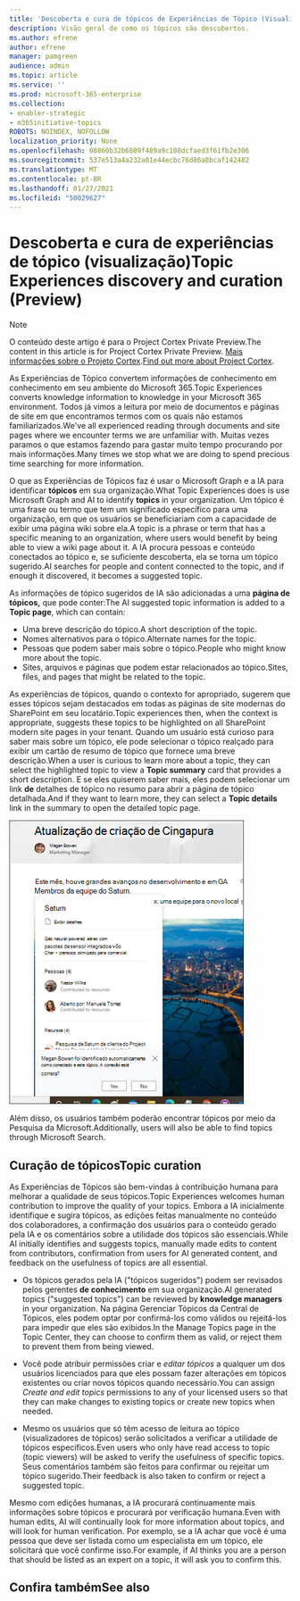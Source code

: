 ```yaml
---
title: 'Descoberta e cura de tópicos de Experiências de Tópico (Visualização) '
description: Visão geral de como os tópicos são descobertos.
ms.author: efrene
author: efrene
manager: pamgreen
audience: admin
ms.topic: article
ms.service: ''
ms.prod: microsoft-365-enterprise
ms.collection:
- enabler-strategic
- m365initiative-topics
ROBOTS: NOINDEX, NOFOLLOW
localization_priority: None
ms.openlocfilehash: 08860b32b6809f489a9c108dcfaed3f61fb2e306
ms.sourcegitcommit: 537e513a4a232a01e44ecbc76d86a8bcaf142482
ms.translationtype: MT
ms.contentlocale: pt-BR
ms.lasthandoff: 01/27/2021
ms.locfileid: "50029627"
---
```

# <a name="topic-experiences-discovery-and-curation-preview"></a><span data-ttu-id="d148f-103">Descoberta e cura de experiências de tópico (visualização)</span><span class="sxs-lookup"><span data-stu-id="d148f-103">Topic Experiences discovery and curation (Preview)</span></span>

> [!Note] 
> <span data-ttu-id="d148f-104">O conteúdo deste artigo é para o Project Cortex Private Preview.</span><span class="sxs-lookup"><span data-stu-id="d148f-104">The content in this article is for Project Cortex Private Preview.</span></span> <span data-ttu-id="d148f-105">[Mais informações sobre o Projeto Cortex](https://aka.ms/projectcortex).</span><span class="sxs-lookup"><span data-stu-id="d148f-105">[Find out more about Project Cortex](https://aka.ms/projectcortex).</span></span>

<span data-ttu-id="d148f-106">As Experiências de Tópico convertem informações de conhecimento em conhecimento em seu ambiente do Microsoft 365.</span><span class="sxs-lookup"><span data-stu-id="d148f-106">Topic Experiences converts knowledge information to knowledge in your Microsoft 365 environment.</span></span> <span data-ttu-id="d148f-107">Todos já vimos a leitura por meio de documentos e páginas de site em que encontramos termos com os quais não estamos familiarizados.</span><span class="sxs-lookup"><span data-stu-id="d148f-107">We've all experienced reading through documents and site pages where we encounter terms we are unfamiliar with.</span></span> <span data-ttu-id="d148f-108">Muitas vezes paramos o que estamos fazendo para gastar muito tempo procurando por mais informações.</span><span class="sxs-lookup"><span data-stu-id="d148f-108">Many times we stop what we are doing to spend precious time searching for more information.</span></span>

<span data-ttu-id="d148f-109">O que as Experiências de Tópicos faz é usar o Microsoft Graph e a IA para identificar **tópicos** em sua organização.</span><span class="sxs-lookup"><span data-stu-id="d148f-109">What Topic Experiences does is use Microsoft Graph and AI to identify **topics** in your organization.</span></span>  <span data-ttu-id="d148f-110">Um tópico é uma frase ou termo que tem um significado específico para uma organização, em que os usuários se beneficiariam com a capacidade de exibir uma página wiki sobre ela.</span><span class="sxs-lookup"><span data-stu-id="d148f-110">A topic is a phrase or term that has a specific meaning to an organization, where users would benefit by being able to view a wiki page about it.</span></span> <span data-ttu-id="d148f-111">A IA procura pessoas e conteúdo conectados ao tópico e, se suficiente descoberta, ela se torna um tópico sugerido.</span><span class="sxs-lookup"><span data-stu-id="d148f-111">AI searches for people and content connected to the topic, and if enough it discovered, it becomes a suggested topic.</span></span>

<span data-ttu-id="d148f-112">As informações de tópico sugeridos de IA são adicionadas a uma **página de tópicos,** que pode conter:</span><span class="sxs-lookup"><span data-stu-id="d148f-112">The AI suggested topic information is added to a **Topic page**, which can contain:</span></span>
- <span data-ttu-id="d148f-113">Uma breve descrição do tópico.</span><span class="sxs-lookup"><span data-stu-id="d148f-113">A short description of the topic.</span></span>
- <span data-ttu-id="d148f-114">Nomes alternativos para o tópico.</span><span class="sxs-lookup"><span data-stu-id="d148f-114">Alternate names for the topic.</span></span>
- <span data-ttu-id="d148f-115">Pessoas que podem saber mais sobre o tópico.</span><span class="sxs-lookup"><span data-stu-id="d148f-115">People who might know more about the topic.</span></span>
- <span data-ttu-id="d148f-116">Sites, arquivos e páginas que podem estar relacionados ao tópico.</span><span class="sxs-lookup"><span data-stu-id="d148f-116">Sites, files, and pages that might be related to the topic.</span></span>

<span data-ttu-id="d148f-117">As experiências de tópicos, quando o contexto for apropriado, sugerem que esses tópicos sejam destacados em todas as páginas de site modernas do SharePoint em seu locatário.</span><span class="sxs-lookup"><span data-stu-id="d148f-117">Topic experiences then, when the context is appropriate, suggests these topics to be highlighted on all SharePoint modern site pages in your tenant.</span></span> <span data-ttu-id="d148f-118">Quando um usuário está curioso para saber mais sobre um tópico,  ele pode selecionar o tópico realçado para exibir um cartão de resumo de tópico que fornece uma breve descrição.</span><span class="sxs-lookup"><span data-stu-id="d148f-118">When a user is curious to learn more about a topic, they can select the highlighted topic to view a **Topic summary** card that provides a short description.</span></span> <span data-ttu-id="d148f-119">E se eles quiserem saber mais, eles podem selecionar um link **de** detalhes de tópico no resumo para abrir a página de tópico detalhada.</span><span class="sxs-lookup"><span data-stu-id="d148f-119">And if they want to learn more, they can select a **Topic details** link in the summary to open the detailed topic page.</span></span>

![Destaques de tópico](../media/knowledge-management/saturn.png) </br>

<span data-ttu-id="d148f-121">Além disso, os usuários também poderão encontrar tópicos por meio da Pesquisa da Microsoft.</span><span class="sxs-lookup"><span data-stu-id="d148f-121">Additionally, users will also be able to find topics through Microsoft Search.</span></span>


## <a name="topic-curation"></a><span data-ttu-id="d148f-122">Curação de tópicos</span><span class="sxs-lookup"><span data-stu-id="d148f-122">Topic curation</span></span>

<span data-ttu-id="d148f-123">As Experiências de Tópicos são bem-vindas à contribuição humana para melhorar a qualidade de seus tópicos.</span><span class="sxs-lookup"><span data-stu-id="d148f-123">Topic Experiences welcomes human contribution to improve the quality of your topics.</span></span> <span data-ttu-id="d148f-124">Embora a IA inicialmente identifique e sugira tópicos, as edições feitas manualmente no conteúdo dos colaboradores, a confirmação dos usuários para o conteúdo gerado pela IA e os comentários sobre a utilidade dos tópicos são essenciais.</span><span class="sxs-lookup"><span data-stu-id="d148f-124">While AI initially identifies and suggests topics, manually made edits to content from contributors, confirmation from users for AI generated content, and feedback on the usefulness of topics are all essential.</span></span>

- <span data-ttu-id="d148f-125">Os tópicos gerados pela IA ("tópicos sugeridos") podem ser revisados pelos gerentes **de conhecimento** em sua organização.</span><span class="sxs-lookup"><span data-stu-id="d148f-125">AI generated topics ("suggested topics") can be reviewed by **knowledge managers** in your organization.</span></span> <span data-ttu-id="d148f-126">Na página Gerenciar Tópicos da Central de Tópicos, eles podem optar por confirmá-los como válidos ou rejeitá-los para impedir que eles são exibidos.</span><span class="sxs-lookup"><span data-stu-id="d148f-126">In the Manage Topics page in the Topic Center, they can choose to confirm them as valid, or reject them to prevent them from being viewed.</span></span>

- <span data-ttu-id="d148f-127">Você pode atribuir permissões criar e *editar tópicos* a qualquer um dos usuários licenciados para que eles possam fazer alterações em tópicos existentes ou criar novos tópicos quando necessário.</span><span class="sxs-lookup"><span data-stu-id="d148f-127">You can assign *Create and edit topics* permissions to any of your licensed users so that they can make changes to existing topics or create new topics when needed.</span></span> 

- <span data-ttu-id="d148f-128">Mesmo os usuários que só têm acesso de leitura ao tópico (visualizadores de tópicos) serão solicitados a verificar a utilidade de tópicos específicos.</span><span class="sxs-lookup"><span data-stu-id="d148f-128">Even users who only have read access to topic (topic viewers) will be asked to verify the usefulness of specific topics.</span></span> <span data-ttu-id="d148f-129">Seus comentários também são feitos para confirmar ou rejeitar um tópico sugerido.</span><span class="sxs-lookup"><span data-stu-id="d148f-129">Their feedback is also taken to confirm or reject a suggested topic.</span></span>

<span data-ttu-id="d148f-130">Mesmo com edições humanas, a IA procurará continuamente mais informações sobre tópicos e procurará por verificação humana.</span><span class="sxs-lookup"><span data-stu-id="d148f-130">Even with human edits, AI will continually look for more information about topics, and will look for human verification.</span></span> <span data-ttu-id="d148f-131">Por exemplo, se a IA achar que você é uma pessoa que deve ser listada como um especialista em um tópico, ele solicitará que você confirme isso.</span><span class="sxs-lookup"><span data-stu-id="d148f-131">For example, if AI thinks you are a person that should be listed as an expert on a topic, it will ask you to confirm this.</span></span> 



## <a name="see-also"></a><span data-ttu-id="d148f-132">Confira também</span><span class="sxs-lookup"><span data-stu-id="d148f-132">See also</span></span>
